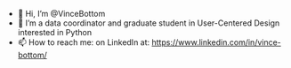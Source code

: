 - 👋 Hi, I’m @VinceBottom
- 👀 I’m a data coordinator and graduate student in User-Centered Design interested in Python
- 📫 How to reach me: on LinkedIn at: https://www.linkedin.com/in/vince-bottom/
